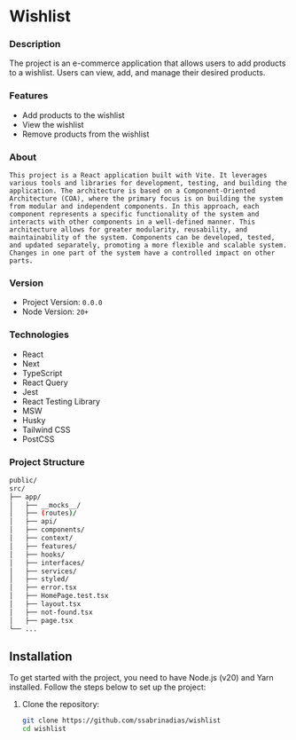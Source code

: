 # Wishlist

### Description

The project is an e-commerce application that allows users to add products to a wishlist. Users can view, add, and manage their desired products.

### Features

- Add products to the wishlist
- View the wishlist
- Remove products from the wishlist

### About

    This project is a React application built with Vite. It leverages various tools and libraries for development, testing, and building the application. The architecture is based on a Component-Oriented Architecture (COA), where the primary focus is on building the system from modular and independent components. In this approach, each component represents a specific functionality of the system and interacts with other components in a well-defined manner. This architecture allows for greater modularity, reusability, and maintainability of the system. Components can be developed, tested, and updated separately, promoting a more flexible and scalable system. Changes in one part of the system have a controlled impact on other parts.

### Version

- Project Version: `0.0.0`
- Node Version: `20+`

### Technologies

- React
- Next
- TypeScript
- React Query
- Jest
- React Testing Library
- MSW
- Husky
- Tailwind CSS
- PostCSS

### Project Structure

```bash
public/
src/
├── app/
│   ├── __mocks__/
│   ├── (routes)/
│   ├── api/
│   ├── components/
│   ├── context/
│   ├── features/
│   ├── hooks/
│   ├── interfaces/
│   ├── services/
│   ├── styled/
│   ├── error.tsx
│   ├── HomePage.test.tsx
│   ├── layout.tsx
│   ├── not-found.tsx
│   ├── page.tsx
└── ...
```

## Installation

To get started with the project, you need to have Node.js (v20) and Yarn installed. Follow the steps below to set up the project:

1. Clone the repository:

   ```bash
   git clone https://github.com/ssabrinadias/wishlist
   cd wishlist
   ```
